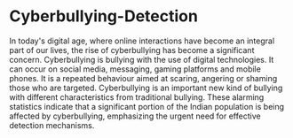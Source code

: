 # Cyberbullying-Detection
In today's digital age, where online interactions have become an integral part of our lives, the rise of cyberbullying has become a significant concern. Cyberbullying is bullying with the use of digital technologies. It can occur on social media, messaging, gaming platforms and mobile phones. It is a repeated behaviour aimed at scaring, angering or shaming those who are targeted. Cyberbullying is an important new kind of bullying with different characteristics from traditional bullying. These alarming statistics indicate that a significant portion of the Indian population is being affected by cyberbullying, emphasizing the urgent need for effective detection mechanisms. 
